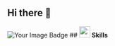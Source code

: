 ## Hi there 👋

<img src="https://tryhackme-badges.s3.amazonaws.com/0n1j3b1.png" alt="Your Image Badge" />
## <img src="https://media2.giphy.com/media/QssGEmpkyEOhBCb7e1/giphy.gif?cid=ecf05e47a0n3gi1bfqntqmob8g9aid1oyj2wr3ds3mg700bl&rid=giphy.gif" width ="25"><b> Skills</b>
<br>
